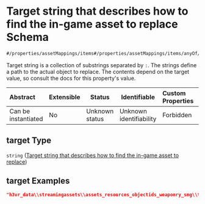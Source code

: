 # Target string that describes how to find the in-game asset to replace Schema

```txt
#/properties/assetMappings/items#/properties/assetMappings/items/anyOf/0/properties/target
```

Target string is a collection of substrings separated by `:`. The strings define a path to the actual object to replace. The contents depend on the target value, so consult the docs for this property's value.


| Abstract            | Extensible | Status         | Identifiable            | Custom Properties | Additional Properties | Access Restrictions | Defined In                                                               |
| :------------------ | ---------- | -------------- | ----------------------- | :---------------- | --------------------- | ------------------- | ------------------------------------------------------------------------ |
| Can be instantiated | No         | Unknown status | Unknown identifiability | Forbidden         | Allowed               | none                | [manifest.schema.json\*](../manifest.schema.json "open original schema") |

## target Type

`string` ([Target string that describes how to find the in-game asset to replace](manifest-properties-asset-mappings-items-anyof-an-asset-mapping-properties-target-string-that-describes-how-to-find-the-in-game-asset-to-replace.md))

## target Examples

```json
"h3vr_data\\streamingassets\\assets_resources_objectids_weaponry_smg\\thompsonm1a1_magazine:magazine_30Round"
```
